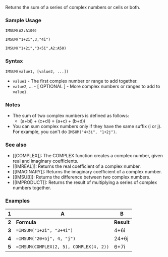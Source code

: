 Returns the sum of a series of complex numbers or cells or both.

### Sample Usage

`IMSUM(A2:A100)`

`IMSUM("1+2i",3,"4i")`

`IMSUM("1+2i","3+5i",A2:A50)`

### Syntax

`IMSUM(value1, [value2, ...])`

* `value1` - The first complex number or range to add together.
* `value2`, ... - [ OPTIONAL ] - More complex numbers or ranges to add to `value1`.

### Notes

* The sum of two complex numbers is defined as follows:
  + (a+bi) + (c+di) = (a+c) + (b+d)i
* You can sum complex numbers only if they have the same suffix (i or j). For example, you can't do `IMSUM("4+3i", "1+2j")`.

### See also

* [[COMPLEX]]: The COMPLEX function creates a complex number, given real and imaginary coefficients.
* [[IMREAL]]: Returns the real coefficient of a complex number.
* [[IMAGINARY]]: Returns the imaginary coefficient of a complex number.
* [[IMSUB]]: Returns the difference between two complex numbers.
* [[IMPRODUCT]]: Returns the result of multiplying a series of complex numbers together.

### Examples

| **1** | **A** | **B** |
| --- | --- | --- |
| **2** | **Formula** | **Result** |
| **3** | `=IMSUM("1+2i", "3+4i")` | 4+6i |
| **4** | `=IMSUM("20+5j", 4, "j")` | 24+6j |
| **5** | `=IMSUM(COMPLEX(2, 5), COMPLEX(4, 2))` | 6+7i |